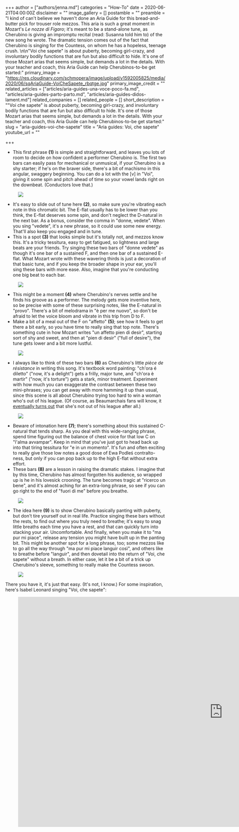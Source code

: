 +++
author = ["authors/jenna.md"]
categories = "How-To"
date = 2020-06-21T04:00:00Z
disclaimer = ""
image_gallery = []
postamble = ""
preamble = "I kind of can't believe we haven't done an Aria Guide for this bread-and-butter pick for trouser role mezzos. This aria is such a great moment in Mozart's _Le nozze di Figaro_; it's meant to be a stand-alone tune, as Cherubino is giving an impromptu recital (read: Susanna told him to) of the new song he wrote. The dramatic tension comes out of the fact that Cherubino is singing for the Countess, on whom he has a hopeless, teenage crush. \n\n\"Voi che sapete\" is about puberty, becoming girl-crazy, and involuntary bodily functions that are fun but also difficult to hide. It's one of those Mozart arias that seems simple, but demands a lot in the details. With your teacher and coach, this Aria Guide can help Cherubinos-to-be get started:"
primary_image = "https://res.cloudinary.com/schmopera/image/upload/v1592005825/media/2020/06/sqAriaGuide-VoiCheSapete_rbqtge.jpg"
primary_image_credit = ""
related_articles = ["articles/aria-guides-una-voce-poco-fa.md", "articles/aria-guides-parto-parto.md", "articles/aria-guides-didos-lament.md"]
related_companies = []
related_people = []
short_description = "\"Voi che sapete\" is about puberty, becoming girl-crazy, and involuntary bodily functions that are fun but also difficult to hide. It's one of those Mozart arias that seems simple, but demands a lot in the details. With your teacher and coach, this Aria Guide can help Cherubinos-to-be get started:"
slug = "aria-guides-voi-che-sapete"
title = "Aria guides: Voi, che sapete"
youtube_url = ""

+++
* This first phrase **(1)** is simple and straightforward, and leaves you lots of room to decide on how confident a performer Cherubino is. The first two bars can easily pass for mechanical or unmusical, if your Cherubino is a shy starter; if he's on the braver side, there's a bit of machismo in this angular, swaggery beginning. You can do a lot with the \[v\] in "Voi", giving it some spin and pitch ahead of time so your vowel lands right on the downbeat. (Conductors love that.)

<figure data-type="image">

![](https://res.cloudinary.com/schmopera/image/upload/v1590609091/media/2020/05/AriaGuide-Voi-p1-annotated_fzvxq3.jpg)

</figure>

* It's easy to slide out of tune here **(2)**, so make sure you're vibrating each note in this chromatic bit. The E-flat usually has to be lower than you think, the E-flat deserves some spin, and don't neglect the D-natural in the next bar. As a bonus, consider the comma in "donne, vedete". When you sing "vedete", it's a new phrase, so it could use some new energy. That'll also keep you engaged and in tune.
* This is a spot **(3)** that looks simple but it's totally not, and mezzos know this. It's a tricky tessitura, easy to get fatigued, so lightness and large beats are your friends. Try singing these two bars of "donne vedete" as though it's one bar of a sustained F, and then one bar of a sustained E-flat. What Mozart wrote with these wavering thirds is just a decoration of that basic tune, and if you keep the broader shape in your ear, you'll sing these bars with more ease. Also, imagine that you're conducting one big beat to each bar.

<figure data-type="image">

![](https://res.cloudinary.com/schmopera/image/upload/v1590609101/media/2020/05/AriaGuide-Voi-p2-annotated_pzewwp.jpg)

</figure>

* This might be a moment **(4)** where Cherubino's nerves settle and he finds his groove as a performer. The melody gets more inventive here, so be precise with some of these surprising notes, like the E-natural in "provo". There's a bit of melodrama in "è per me nuovo", so don't be afraid to let the voice bloom and vibrate in this trip from D to F.
* Make a bit of a meal out of the F on "affetto" **(5)**; see how it feels to get there a bit early, so you have time to really sing that top note. There's something cute in how Mozart writes "un affetto pien di desir", starting sort of shy and sweet, and then at "pien di desir" ("full of desire"), the tune gets lower and a bit more lustful.

<figure data-type="image">

![](https://res.cloudinary.com/schmopera/image/upload/v1590609114/media/2020/05/AriaGuide-Voi-p3-annotated_ybwhyp.jpg)

</figure>

* I always like to think of these two bars **(6)** as Cherubino's little _pièce de résistance_ in writing this song. It's textbook word painting: "ch'ora é diletto" ("now, it's a delight") gets a frilly, major tune, and "ch'ora è martir" ("now, it's torture") gets a stark, minor treatment. Experiment with how much you can exaggerate the contrast between these two mini-phrases; you can get away with more hamming it up than usual, since this scene is all about Cherubino trying too hard to win a woman who's out of his league. (Of course, as Beaumarchais fans will know, it [eventually turns out](https://en.wikipedia.org/wiki/The_Guilty_Mother) that she's not out of his league after all.)

<figure data-type="image">

![](https://res.cloudinary.com/schmopera/image/upload/v1590609126/media/2020/05/AriaGuide-Voi-p4-annotated_iist15.jpg)

</figure>

* Beware of intonation here **(7)**; there's something about this sustained C-natural that tends sharp. As you deal with this wide-ranging phrase, spend time figuring out the balance of chest voice for that low C on "l'alma avvampar". Keep in mind that you've just got to head back up into that tiring tessitura for "e in un momento". It's fun and often exciting to really give those low notes a good dose of Ewa Podleś contralto-ness, but only if you can pop back up to the high E-flat without extra effort.
* These bars **(8)** are a lesson in raising the dramatic stakes. I imagine that by this time, Cherubino has almost forgotten his audience, so wrapped up is he in his lovesick crooning. The tune becomes tragic at "ricerco un bene", and it's almost aching for an extra-long phrase, so see if you can go right to the end of "fuori di me" before you breathe.

<figure data-type="image">

![](https://res.cloudinary.com/schmopera/image/upload/v1590609138/media/2020/05/AriaGuide-Voi-p5-annotated_qrqupv.jpg)

</figure>

* The idea here **(9)** is to show Cherubino basically panting with puberty, but don't tire yourself out in real life. Practice singing these bars without the rests, to find out where you truly need to breathe; it's easy to snag little breaths each time you have a rest, and that can quickly turn into stacking your air. Uncomfortable. And finally, when you make it to "ma pur mi piace", release any tension you might have built up in the panting bit. This might be another spot for a long phrase, too; some mezzos like to go all the way through "ma pur mi piace languir così", and others like to breathe before "languir", and then dovetail into the return of "Voi, che sapete" without a breath. In either case, let it be a bit of a trick up Cherubino's sleeve, something to really make the Countess swoon.

<figure data-type="image">

![](https://res.cloudinary.com/schmopera/image/upload/v1590609157/media/2020/05/AriaGuide-Voi-p6-annotated_uoxfkm.jpg)

</figure>

There you have it, it's just that easy. (It's not, I know.) For some inspiration, here's Isabel Leonard singing "Voi, che sapete":

<figure data-type="video">

<iframe width="1280" height="720" src="https://www.youtube.com/embed/mNRF-SEl27o" frameborder="0" allow="accelerometer; autoplay; encrypted-media; gyroscope; picture-in-picture" allowfullscreen></iframe>

</figure>